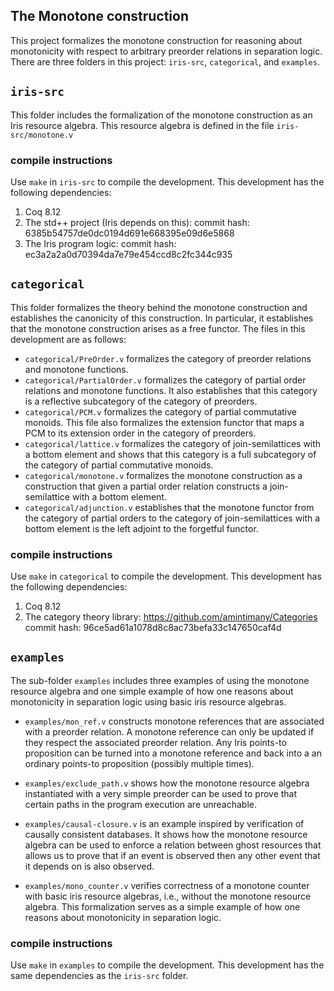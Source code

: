 The Monotone construction
---------------------------

This project formalizes the monotone construction for reasoning about monotonicity with respect to arbitrary preorder relations in separation logic.
There are three folders in this project: `iris-src`, `categorical`, and `examples`.


## `iris-src`

This folder includes the formalization of the monotone construction as an Iris resource algebra.
This resource algebra is defined in the file `iris-src/monotone.v`

### compile instructions

Use `make` in `iris-src` to compile the development. This development has the following dependencies:
1. Coq 8.12
2. The std++ project (Iris depends on this): commit hash: 6385b54757de0dc0194d691e668395e09d6e5868
3. The Iris program logic: commit hash: ec3a2a2a0d70394da7e79e454ccd8c2fc344c935


## `categorical`

This folder formalizes the theory behind the monotone construction and establishes the canonicity of this construction.
In particular, it establishes that the monotone construction arises as a free functor.
The files in this development are as follows:

- `categorical/PreOrder.v` formalizes the category of preorder relations and monotone functions.
- `categorical/PartialOrder.v` formalizes the category of partial order relations and monotone functions. It also establishes that this category is a reflective subcategory of the category of preorders.
- `categorical/PCM.v` formalizes the category of partial commutative monoids. This file also formalizes the extension functor that maps a PCM to its extension order in the category of preorders.
- `categorical/lattice.v` formalizes the category of join-semilattices with a bottom element and shows that this category is a full subcategory of the category of partial commutative monoids.
- `categorical/monotone.v` formalizes the monotone construction as a construction that given a partial order relation constructs a join-semilattice with a bottom element.
- `categorical/adjunction.v` establishes that the monotone functor from the category of partial orders to the category of join-semilattices with a bottom element is the left adjoint to the forgetful functor.

### compile instructions

Use `make` in `categorical` to compile the development. This development has the following dependencies:
1. Coq 8.12
2. The category theory library: https://github.com/amintimany/Categories commit hash: 96ce5ad61a1078d8c8ac73befa33c147650caf4d


## `examples`

The sub-folder `examples` includes three examples of using the monotone resource algebra and one simple example of how one reasons about monotonicity in separation logic using basic iris resource algebras.

- `examples/mon_ref.v` constructs monotone references that are associated with a preorder relation.
   A monotone reference can only be updated if they respect the associated preorder relation.
   Any Iris points-to proposition can be turned into a monotone reference and back into a an ordinary points-to proposition (possibly multiple times).

- `examples/exclude_path.v` shows how the monotone resource algebra instantiated with a very simple preorder can be used to prove that certain paths in the program execution are unreachable.

- `examples/causal-closure.v` is an example inspired by verification of causally consistent databases.
   It shows how the monotone resource algebra can be used to enforce a relation between ghost resources that allows us to prove that if an event is observed then any other event that it depends on is also observed.
   
- `examples/mono_counter.v` verifies correctness of a monotone counter with basic iris resource algebras, i.e., without the monotone resource algebra.
  This formalization serves as a simple example of how one reasons about monotonicity in separation logic.

### compile instructions

Use `make` in `examples` to compile the development. This development has the same dependencies as the `iris-src` folder. 
